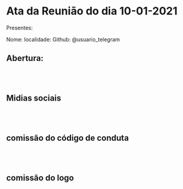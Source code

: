 # Ata da Reunião do dia 10-01-2021

Presentes:

Nome:  localidade:    Github:     @usuario_telegram



## Abertura:


<BR><BR>



## Midias sociais

<BR><BR>


## comissão do código de conduta

<BR><BR>

## comissão do logo



